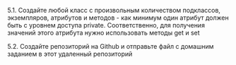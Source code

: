 5.1. Создайте любой класс с произвольным количеством подклассов, 
экземпляров, атрибутов и методов
    - как минимум один атрибут должен быть с уровнем доступа private. 
Соответственно, для получения значений этого атрибута  нужно использовать методы get и set


5.2. Создайте репозиторий на Github и отправьте файл с домашним заданием в этот удаленный репозиторий
